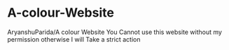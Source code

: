 # A-colour-Website
AryanshuParida/A colour Website
You Cannot use this website without my permission otherwise I will Take a strict action
